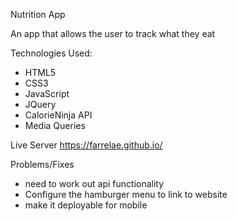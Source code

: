 Nutrition App

An app that allows the user to track what they eat

Technologies Used:
- HTML5
- CSS3
- JavaScript
- JQuery
- CalorieNinja API
- Media Queries

Live Server
https://farrelae.github.io/

Problems/Fixes
- need to work out api functionality
- Configure the hamburger menu to link to website
- make it deployable for mobile
